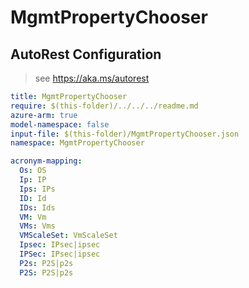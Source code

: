# MgmtPropertyChooser

## AutoRest Configuration

> see https://aka.ms/autorest

``` yaml
title: MgmtPropertyChooser
require: $(this-folder)/../../../readme.md
azure-arm: true
model-namespace: false
input-file: $(this-folder)/MgmtPropertyChooser.json
namespace: MgmtPropertyChooser

acronym-mapping:
  Os: OS
  Ip: IP
  Ips: IPs
  ID: Id
  IDs: Ids
  VM: Vm
  VMs: Vms
  VMScaleSet: VmScaleSet
  Ipsec: IPsec|ipsec
  IPSec: IPsec|ipsec
  P2s: P2S|p2s
  P2S: P2S|p2s
```
